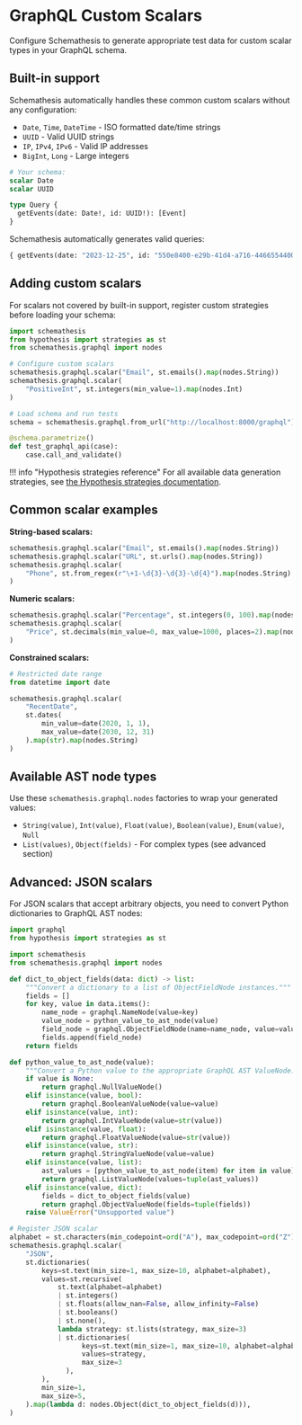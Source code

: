 # GraphQL Custom Scalars

Configure Schemathesis to generate appropriate test data for custom scalar types in your GraphQL schema.

## Built-in support

Schemathesis automatically handles these common custom scalars without any configuration:

- `Date`, `Time`, `DateTime` - ISO formatted date/time strings
- `UUID` - Valid UUID strings  
- `IP`, `IPv4`, `IPv6` - Valid IP addresses
- `BigInt`, `Long` - Large integers

```graphql
# Your schema:
scalar Date
scalar UUID

type Query {
  getEvents(date: Date!, id: UUID!): [Event]
}
```

Schemathesis automatically generates valid queries:
```graphql
{ getEvents(date: "2023-12-25", id: "550e8400-e29b-41d4-a716-446655440000") }
```

## Adding custom scalars

For scalars not covered by built-in support, register custom strategies before loading your schema:

```python
import schemathesis
from hypothesis import strategies as st
from schemathesis.graphql import nodes

# Configure custom scalars
schemathesis.graphql.scalar("Email", st.emails().map(nodes.String))
schemathesis.graphql.scalar(
    "PositiveInt", st.integers(min_value=1).map(nodes.Int)
)

# Load schema and run tests
schema = schemathesis.graphql.from_url("http://localhost:8000/graphql")

@schema.parametrize()
def test_graphql_api(case):
    case.call_and_validate()
```

!!! info "Hypothesis strategies reference"
    For all available data generation strategies, see [the Hypothesis strategies documentation](https://hypothesis.readthedocs.io/en/latest/reference/strategies.html).

## Common scalar examples

**String-based scalars:**
```python
schemathesis.graphql.scalar("Email", st.emails().map(nodes.String))
schemathesis.graphql.scalar("URL", st.urls().map(nodes.String))
schemathesis.graphql.scalar(
    "Phone", st.from_regex(r"\+1-\d{3}-\d{3}-\d{4}").map(nodes.String)
)
```

**Numeric scalars:**
```python
schemathesis.graphql.scalar("Percentage", st.integers(0, 100).map(nodes.Int))
schemathesis.graphql.scalar(
    "Price", st.decimals(min_value=0, max_value=1000, places=2).map(nodes.Float)
)
```

**Constrained scalars:**
```python
# Restricted date range
from datetime import date

schemathesis.graphql.scalar(
    "RecentDate", 
    st.dates(
        min_value=date(2020, 1, 1), 
        max_value=date(2030, 12, 31)
    ).map(str).map(nodes.String)
)
```

## Available AST node types

Use these `schemathesis.graphql.nodes` factories to wrap your generated values:

- `String(value)`, `Int(value)`, `Float(value)`, `Boolean(value)`, `Enum(value)`, `Null`
- `List(values)`, `Object(fields)` - For complex types (see advanced section)

## Advanced: JSON scalars

For JSON scalars that accept arbitrary objects, you need to convert Python dictionaries to GraphQL AST nodes:

```python
import graphql
from hypothesis import strategies as st

import schemathesis
from schemathesis.graphql import nodes

def dict_to_object_fields(data: dict) -> list:
    """Convert a dictionary to a list of ObjectFieldNode instances."""
    fields = []
    for key, value in data.items():
        name_node = graphql.NameNode(value=key)
        value_node = python_value_to_ast_node(value)
        field_node = graphql.ObjectFieldNode(name=name_node, value=value_node)
        fields.append(field_node)
    return fields

def python_value_to_ast_node(value):
    """Convert a Python value to the appropriate GraphQL AST ValueNode."""
    if value is None:
        return graphql.NullValueNode()
    elif isinstance(value, bool):
        return graphql.BooleanValueNode(value=value)
    elif isinstance(value, int):
        return graphql.IntValueNode(value=str(value))
    elif isinstance(value, float):
        return graphql.FloatValueNode(value=str(value))
    elif isinstance(value, str):
        return graphql.StringValueNode(value=value)
    elif isinstance(value, list):
        ast_values = [python_value_to_ast_node(item) for item in value]
        return graphql.ListValueNode(values=tuple(ast_values))
    elif isinstance(value, dict):
        fields = dict_to_object_fields(value)
        return graphql.ObjectValueNode(fields=tuple(fields))
    raise ValueError("Unsupported value")

# Register JSON scalar
alphabet = st.characters(min_codepoint=ord("A"), max_codepoint=ord("Z"))
schemathesis.graphql.scalar(
    "JSON",
    st.dictionaries(
        keys=st.text(min_size=1, max_size=10, alphabet=alphabet),
        values=st.recursive(
            st.text(alphabet=alphabet)
            | st.integers()
            | st.floats(allow_nan=False, allow_infinity=False)
            | st.booleans()
            | st.none(),
            lambda strategy: st.lists(strategy, max_size=3)
            | st.dictionaries(
                  keys=st.text(min_size=1, max_size=10, alphabet=alphabet), 
                  values=strategy, 
                  max_size=3
              ),
        ),
        min_size=1,
        max_size=5,
    ).map(lambda d: nodes.Object(dict_to_object_fields(d))),
)
```
